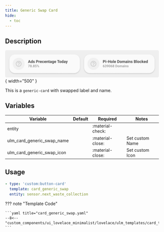 ```yaml
---
title: Generic Swap Card
hide:
  - toc
---
```

<!-- markdownlint-disable MD046 -->

## Description

![example-image](../../assets/img/ulm_cards/card_generic_swap.png){ width="500" }

This is a `generic-card` with swapped label and name.

## Variables

| Variable | Default | Required         | Notes             |
|----------|---------|------------------|-------------------|
| entity     |         | :material-check: |                   |
| ulm_card_generic_swap_name |   | :material-close: | Set custom Name |
| ulm_card_generic_swap_icon |   | :material-close: | Set custom Icon |

## Usage

```yaml
- type: 'custom:button-card'
  template: card_generic_swap
  entity: sensor.next_waste_collection
```

??? note "Template Code"

    ```yaml title="card_generic_swap.yaml"
    --8<-- "custom_components/ui_lovelace_minimalist/lovelace/ulm_templates/card_templates/cards/card_generic_swap.yaml"
    ```
